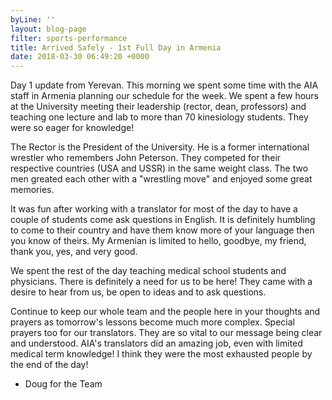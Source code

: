 ```yaml
---
byLine: ''
layout: blog-page
filter: sports-performance
title: Arrived Safely - 1st Full Day in Armenia
date: 2018-03-30 06:49:20 +0000
---
```

Day 1 update from Yerevan. This morning we spent some time with the AIA staff in Armenia planning our schedule for the week. We spent a few hours at the University meeting their leadership (rector, dean, professors) and teaching one lecture and lab to more than 70 kinesiology students. They were so eager for knowledge! 

The Rector is the President of the University. He is a former international  wrestler who remembers John Peterson. They competed for their respective countries (USA and USSR) in the same weight class. The two men greated each other with a "wrestling move" and enjoyed some great memories. 

It was fun after working with a translator for most of the day to have a couple of students come ask questions in English. It is definitely humbling to come to their country and have them know more of your language then you know of theirs. My Armenian is limited to hello, goodbye, my friend, thank you, yes, and very good.  
  
We spent the rest of the day teaching medical school students and physicians. There is definitely a need for us to be here! They came with a desire to hear from us, be open to ideas and to ask questions.  
  
Continue to keep our whole team and the people here in your thoughts and prayers as tomorrow's lessons become much more complex. Special prayers too for our translators. They are so vital to our message being clear and understood. AIA's translators did an amazing job, even with limited medical term knowledge! I think they were the most exhausted people by the end of the day!  

* Doug for the Team